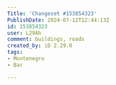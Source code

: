 ```yaml
---
Title: 'Changeset #153854323'
PublishDate: 2024-07-12T12:44:13Z
id: 153854323
user: L29Ah
comment: buildings, roads
created_by: iD 2.29.0
tags:
- Montenegro
- Bar

---
```


